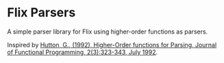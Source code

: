 # Flix Parsers

A simple parser library for Flix using higher-order functions as parsers.

Inspired by
[Hutton, G., (1992), Higher-Order functions for Parsing, Journal of Functional Programming, 2(3):323-343, July 1992](https://www.cambridge.org/core/journals/journal-of-functional-programming/article/higherorder-functions-for-parsing/0490F2C8511F7625F9FC15BFFEDBB0AA).
